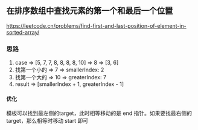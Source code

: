 ## 在排序数组中查找元素的第一个和最后一个位置

<https://leetcode.cn/problems/find-first-and-last-position-of-element-in-sorted-array/>

### 思路

1. case => [5, 7, 7, 8, 8, 8, 8, 10] => 8 => [3, 6]
2. 找第一个小的 => 7 => smallerIndex: 2
3. 找第一个大的 => 10 => greaterIndex: 7
4. result => [smallerIndex + 1, greaterIndex - 1]

#### 优化

模板可以找到最左侧的target，此时相等移动的是 end 指针。如果要找最右侧的 target，那么相等时移动 start 即可
